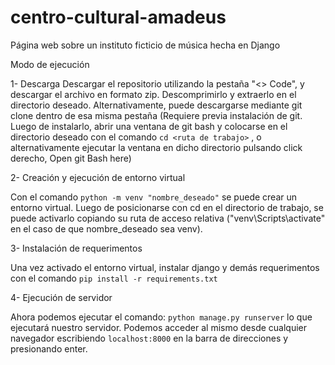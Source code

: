 # centro-cultural-amadeus
Página web sobre un instituto ficticio de música hecha en Django

Modo de ejecución

1- Descarga
Descargar el repositorio utilizando la pestaña "<> Code", y descargar el archivo en formato zip. Descomprimirlo y extraerlo en el directorio deseado. Alternativamente, puede descargarse mediante git clone dentro de esa misma pestaña (Requiere previa instalación de git. Luego de instalarlo, abrir una ventana de git bash y colocarse en el directorio deseado con el comando `cd <ruta de trabajo>` , o alternativamente ejecutar la ventana en dicho directorio pulsando click derecho, Open git Bash here)

2- Creación y ejecución de entorno virtual

Con el comando `python -m venv "nombre_deseado"` se puede crear un entorno virtual. Luego de posicionarse con cd en el directorio de trabajo, se puede activarlo copiando su ruta de acceso relativa ("venv\Scripts\activate" en el caso de que nombre_deseado sea venv).

3- Instalación de requerimentos

Una vez activado el entorno virtual, instalar django y demás requerimentos con el comando `pip install -r requirements.txt`


4- Ejecución de servidor

Ahora podemos ejecutar el comando: 
`python manage.py runserver` lo que ejecutará nuestro servidor. Podemos acceder al mismo desde cualquier navegador escribiendo `localhost:8000` en la barra de direcciones y presionando enter.